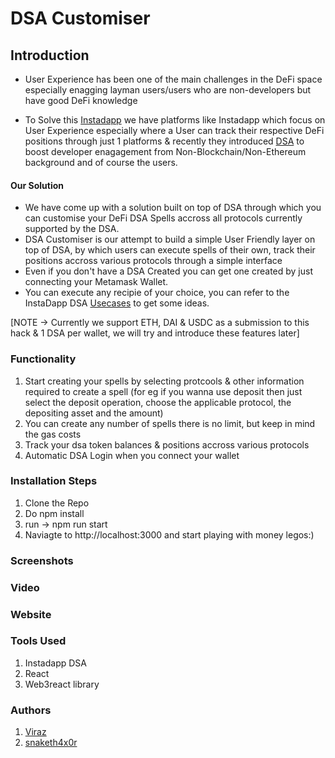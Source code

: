 # DSA Customiser

## Introduction

- User Experience has been one of the main challenges in the DeFi space especially enagging layman users/users who are non-developers but have good DeFi knowledge

- To Solve this [Instadapp](https://instadapp.io/) we have platforms like Instadapp which focus on User Experience especially where a User can track their respective DeFi   positions through just 1 platforms & recently they introduced [DSA](https://blog.instadapp.io/defi-smart-accounts/) to boost developer enagagement from Non-Blockchain/Non-Ethereum background and of course the users.


#### Our Solution

- We have come up with a solution built on top of DSA through which you can customise your DeFi DSA Spells accross all protocols currently supported by the DSA.
- DSA Customiser is our attempt to build a simple User Friendly layer on top of DSA, by which users can execute spells of their own, track their positions accross various protocols through a simple interface
- Even if you don't have a DSA Created you can get one created by just connecting your Metamask Wallet.
- You can execute any recipie of your choice, you can refer to the InstaDapp DSA [Usecases](https://docs.instadapp.io/usecases/) to get some ideas. 

[NOTE -> Currently we support ETH, DAI & USDC as a submission to this hack & 1 DSA per wallet, we will try and introduce these features later]

### Functionality

1. Start creating your spells by selecting protcools & other information required to create a spell (for eg if you wanna use deposit then just select the deposit operation, choose the applicable protocol, the depositing asset and the amount)
2. You can create any number of spells there is no limit, but keep in mind the gas costs
3. Track your dsa token balances & positions accross various protocols
4. Automatic DSA Login when you connect your wallet

### Installation Steps
1. Clone the Repo
2. Do npm install
3. run -> npm run start
4. Naviagte to http://localhost:3000 and start playing with money legos:)


### Screenshots



### Video

### Website
  

### Tools Used

1. Instadapp DSA
7. React
8. Web3react library

### Authors

1. [Viraz](https://twitter.com/Viraz04)
2. [snaketh4x0r](https://twitter.com/snaketh4x0r?s=09)
